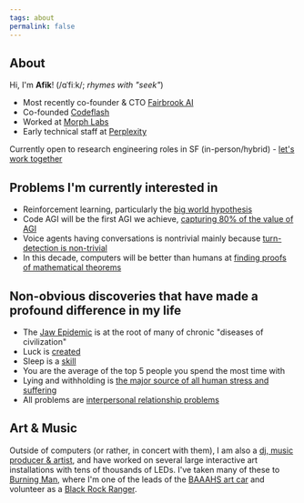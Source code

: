 ```yaml
---
tags: about
permalink: false
---
```

## About
Hi, I'm **Afik**! (/ɑˈfiːk/; *rhymes with "seek"*)
- Most recently co-founder & CTO [Fairbrook AI](https://fairbrook.ai) 
- Co-founded [Codeflash](https://codeflash.ai) 
- Worked at [Morph Labs](morph.so) 
- Early technical staff at [Perplexity](https://perplexity.ai) 

Currently open to research engineering roles in SF (in-person/hybrid) - <a href="mailto:&#97;&#112;&#104;&#101;&#120;&#64;&#97;&#112;&#104;&#101;&#120;&#46;&#99;&#120;">let's work together</a>

## Problems I'm currently interested in
- Reinforcement learning, particularly the [big world hypothesis](https://khurramjaved.com/the_big_world_hypothesis.html)
- Code AGI will be the first AGI we achieve, [capturing 80% of the value of AGI](https://www.swyx.io/cognition#short-code-timelines-long-agi-timelines)
- Voice agents having conversations is nontrivial mainly because [turn-detection is non-trivial](https://github.com/pipecat-ai/smart-turn)
- In this decade, computers will be better than humans at [finding proofs of mathematical theorems](https://www.andrew.cmu.edu/user/avigad/meetings/fomm2020/slides/fomm_buzzard.pdf)

## Non-obvious discoveries that have made a profound difference in my life
- The [Jaw Epidemic](https://news.stanford.edu/stories/2020/07/toll-shrinking-jaws-human-health) is at the root of many of chronic "diseases of civilization"
- Luck is [created](https://www.swyx.io/create-luck)
- Sleep is a [skill](https://blueprint.bryanjohnson.com/blogs/news/how-i-fixed-my-terrible-sleep)
- You are the average of the top 5 people you spend the most time with
- Lying and withholding is [the major source of all human stress and suffering](https://www.amazon.com/Radical-Honesty-Transform-Telling-Truth/dp/0440507545)
- All problems are [interpersonal relationship problems](https://www.amazon.com/The-Courage-to-Be-Disliked-audiobook/dp/B07BRPW98K/)

## Art & Music
Outside of computers (or rather, in concert with them), I am also a [dj, music producer & artist](https://www.instagram.com/aphexcx/), and have worked on several large interactive art installations with tens of thousands of LEDs. I've taken many of these to [Burning Man](https://burningman.org/), where I'm one of the leads of the [BAAAHS art car](https://baaahs.org/) and volunteer as a [Black Rock Ranger](https://rangers.burningman.org/). 
